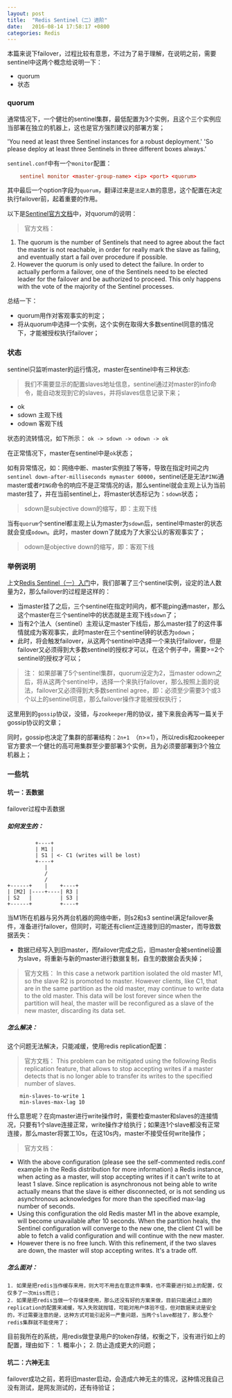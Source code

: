 ```yaml
---
layout: post
title:  "Redis Sentinel（二）进阶"
date:   2016-08-14 17:58:17 +0800
categories: Redis
---
```


本篇来说下failover，过程比较有意思，不过为了易于理解，在说明之前，需要sentinel中这两个概念给说明一下：

- quorum
- 状态

<!--more-->

### quorum 

通常情况下，一个健壮的sentinel集群，最低配置为3个实例，且这个三个实例应当部署在独立的机器上，这也是官方强烈建议的部署方案；
> 
'You need at least three Sentinel instances for a robust deployment.'
'So please deploy at least three Sentinels in three different boxes always.'

`sentinel.conf`中有一个`monitor`配置：

```conf
	sentinel monitor <master-group-name> <ip> <port> <quorum>
```

其中最后一个option字段为`quorum`，翻译过来是`法定人数`的意思，这个配置在决定执行failover前，起着重要的作用。

以下是[Sentinel官方文档](http://redis.io/topics/sentinel)中，对quorum的说明：
> 官方文档：
1. The quorum is the number of Sentinels that need to agree about the fact the master is not reachable, in order for really mark the slave as failing, and eventually start a fail over procedure if possible.
2. However the quorum is only used to detect the failure. In order to actually perform a failover, one of the Sentinels need to be elected leader for the failover and be authorized to proceed. This only happens with the vote of the majority of the Sentinel processes.

总结一下：
- quorum用作对客观事实的判定；
- 将从quorum中选择一个实例，这个实例在取得大多数sentinel同意的情况下，才能被授权执行failover；


### 状态

sentinel只监听master的运行情况，master在sentinel中有三种状态:
> 我们不需要显示的配置slaves地址信息，sentinel通过对master的info命令，能自动发现到它的slaves，并将slaves信息记录下来；

* ok
* sdown 主观下线
* odown 客观下线

状态的流转情况，如下所示：
`ok -> sdown -> odown -> ok`

在正常情况下，master在sentinel中是`ok`状态；

如有异常情况，如：网络中断、master实例挂了等等，导致在指定时间之内`sentinel down-after-milliseconds mymaster 60000`，sentinel还是无法`PING`通master或者`PING`命令的响应不是正常情况的话，那么sentinel就会主观上认为当前master挂了，并在当前sentinel上，将master状态标记为：`sdown`状态；
> sdown是subjective down的缩写，即：主观下线

当有`quorum`个sentinel都主观上认为master为`sdown`后，sentinel中master的状态就会变成`odown`。此时，master down了就成为了大家公认的客观事实了；
> odown是objective down的缩写，即：客观下线


### 举例说明

上文[Redis Sentinel（一）入门](https://monkeyissexy.github.io/2016/08/10/redis-sentinel-part1/)中，我们部署了三个sentinel实例，设定的法人数量为2，那么failover的过程是这样的：

- 当master挂了之后，三个sentinel在指定时间内，都不能ping通master，那么这个master在三个sentinel中的状态就是主观下线`sdown`了；
- 当有2个法人（sentinel）主观认定master下线后，那么master挂了的这件事情就成为客观事实，此时master在三个sentinel钟的状态为`odown`；
- 此时，将会触发failover，从这两个sentinel中选择一个来执行failover，但是failover又必须得到大多数sentinel的授权才可以，在这个例子中，需要>=2个sentinel的授权才可以；

> 注：
如果部署了5个sentinel集群，quorum设定为2，当master odown之后，将从这两个sentinel中，选择一个来执行failover，那么按照上面的说法，failover又必须得到大多数sentinel agree，即：必须至少需要3个或3个以上的sentinel同意，那么failover操作才能被授权执行；

这里用到的`gossip`协议，没错，与`zookeeper`用的协议，接下来我会再写一篇关于gossip协议的文章；

同时，gossip也决定了集群的部署结构：`2n+1 `（n>=1），所以redis和zookeeper官方要求一个健壮的高可用集群至少要部署3个实例，且为必须要部署到3个独立机器上；


### 一些坑

#### 坑一：丢数据

failover过程中丢数据

##### 如何发生的：
```
         +----+
         | M1 |
         | S1 | <- C1 (writes will be lost)
         +----+
            |
            /
            /
+------+    |    +----+
| [M2] |----+----| R3 |
| S2   |         | S3 |
+------+         +----+

```

当M1所在机器与另外两台机器的网络中断，则s2和s3 sentinel满足failover条件，准备进行failover，但同时，可能还有client正连接到旧的master，而导致数据丢失：

- 数据已经写入到旧master，而failover完成之后，旧master会被sentinel设置为slave，将重新与新的master进行数据复制，自生的数据会丢失掉；

> 官方文档：
In this case a network partition isolated the old master M1, so the slave R2 is promoted to master. However clients, like C1, that are in the same partition as the old master, may continue to write data to the old master. This data will be lost forever since when the partition will heal, the master will be reconfigured as a slave of the new master, discarding its data set.


##### 怎么解决：

这个问题无法解决，只能减缓，使用redis replication配置：
	
> 官方文档：
This problem can be mitigated using the following Redis replication feature, that allows to stop accepting writes if a master detects that is no longer able to transfer its writes to the specified number of slaves. 

```
	min-slaves-to-write 1
	min-slaves-max-lag 10
```

什么意思呢？在向master进行write操作时，需要检查master和slaves的连接情况，只要有1个slave连接正常，write操作才给执行；如果连1个slave都没有正常连接，那么master将罢工10s，在这10s内，master不接受任何write操作；

> 官方文档：
- With the above configuration (please see the self-commented redis.conf example in the Redis distribution for more information) a Redis instance, when acting as a master, will stop accepting writes if it can't write to at least 1 slave. Since replication is asynchronous not being able to write actually means that the slave is either disconnected, or is not sending us asynchronous acknowledges for more than the specified max-lag number of seconds.
- Using this configuration the old Redis master M1 in the above example, will become unavailable after 10 seconds. When the partition heals, the Sentinel configuration will converge to the new one, the client C1 will be able to fetch a valid configuration and will continue with the new master.
- However there is no free lunch. With this refinement, if the two slaves are down, the master will stop accepting writes. It's a trade off.


##### 怎么面对：
	1. 如果是把redis当作缓存来用，则大可不用去在意这件事情，也不需要进行如上的配置，仅仅多了一次miss而已；
	2. 如果是把redis当做一个存储来使用，那么还没有好的方案来做，目前只能通过上面的replication的配置来减缓，写入失败就抛错，可能对用户体验不佳，但对数据来说是安全的，不过需要注意的是，这种方式可能引起另一严重问题，当两个slave都挂了，那么整个redis集群就不能使用了；

目前我所在的系统，用redis做登录用户的token存储，权衡之下，没有进行如上的配置，理由如下：
	1. 概率小；
	2. 防止造成更大的问题；


#### 坑二：六神无主

failover成功之前，若将旧master启动，会造成六神无主的情况，这种情况我自己没有测试，是网友测试的，还有待验证；

